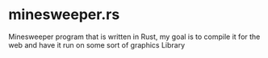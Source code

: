 # minesweeper.rs
Minesweeper program that is written in Rust, my goal is to compile it for the web and have it run on some sort of graphics Library
